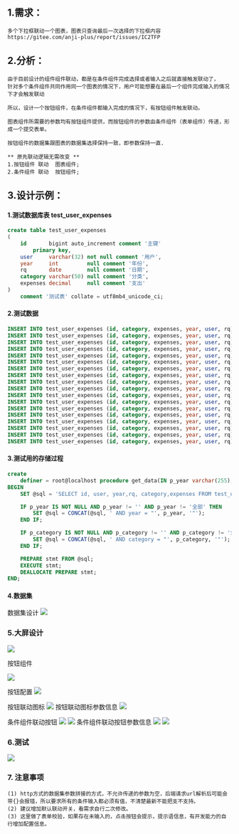 
## 1.需求：
    多个下拉框联动一个图表，图表只查询最后一次选择的下拉框内容
    https://gitee.com/anji-plus/report/issues/IC2TFP

## 2.分析：
    
    由于目前设计的组件组件联动，都是在条件组件完成选择或者输入之后就直接触发联动了，
    针对多个条件组件共同作用同一个图表的情况下，用户可能想要在最后一个组件完成输入的情况下才会触发联动

    所以，设计一个按钮组件，在条件组件都输入完成的情况下，有按钮组件触发联动。
    
    图表组件所需要的参数均有按钮组件提供，而按钮组件的参数由条件组件（表单组件）传递，形成一个提交表单。

    按钮组件的数据集跟图表的数据集选择保持一致，即参数保持一直.

    ** 原先联动逻辑无需改变 **
    1.按钮组件 联动  图表组件;
    2.条件组件 联动  按钮组件;

## 3.设计示例：
#### 1.测试数据库表  test_user_expenses

```sql
create table test_user_expenses
(
    id       bigint auto_increment comment '主键'
        primary key,
    user     varchar(32) not null comment '用户',
    year     int         null comment '年份',
    rq       date        null comment '日期',
    category varchar(50) null comment '分类',
    expenses decimal     null comment '支出'
)
    comment '测试表' collate = utf8mb4_unicode_ci;
```
#### 2.测试数据
```sql
INSERT INTO test_user_expenses (id, category, expenses, year, user, rq)VALUES (1, '住房物业', 23460, 2023, 'jhh', '2023-04-01');
INSERT INTO test_user_expenses (id, category, expenses, year, user, rq)VALUES (2, '日用百货', 6496, 2023, 'jhh', '2023-04-15');
INSERT INTO test_user_expenses (id, category, expenses, year, user, rq)VALUES (3, '交通出行', 5592, 2023, 'jhh', '2023-05-01');
INSERT INTO test_user_expenses (id, category, expenses, year, user, rq)VALUES (4, '餐饮美食', 3218, 2023, 'jhh', '2023-06-01');
INSERT INTO test_user_expenses (id, category, expenses, year, user, rq)VALUES (5, '充值缴费', 1953, 2023, 'jhh', '2023-08-08');
INSERT INTO test_user_expenses (id, category, expenses, year, user, rq)VALUES (7, '其他', 1888, 2023, 'jhh', '2023-10-01');
INSERT INTO test_user_expenses (id, category, expenses, year, user, rq)VALUES (8, '住房物业', 23550, 2022, 'jhh', '2022-04-01');
INSERT INTO test_user_expenses (id, category, expenses, year, user, rq)VALUES (9, '日用百货', 2846, 2022, 'jhh', '2022-04-15');
INSERT INTO test_user_expenses (id, category, expenses, year, user, rq)VALUES (10, '交通出行', 2108, 2022, 'jhh', '2022-05-01');
INSERT INTO test_user_expenses (id, category, expenses, year, user, rq)VALUES (11, '餐饮美食', 2634, 2022, 'jhh', '2022-06-01');
INSERT INTO test_user_expenses (id, category, expenses, year, user, rq)VALUES (12, '充值缴费', 5280, 2022, 'jhh', '2022-08-08');
INSERT INTO test_user_expenses (id, category, expenses, year, user, rq)VALUES (13, '其他', 11553, 2022, 'jhh', '2022-10-01');
INSERT INTO test_user_expenses (id, category, expenses, year, user, rq)VALUES (14, '住房物业', 40000, 2024, 'jhh', '2024-04-01');
INSERT INTO test_user_expenses (id, category, expenses, year, user, rq)VALUES (15, '日用百货', 5000, 2024, 'jhh', '2024-04-15');
INSERT INTO test_user_expenses (id, category, expenses, year, user, rq)VALUES (16, '交通出行', 3000, 2024, 'jhh', '2024-05-01');
INSERT INTO test_user_expenses (id, category, expenses, year, user, rq)VALUES (17, '餐饮美食', 3000, 2024, 'jhh', '2024-06-01');
INSERT INTO test_user_expenses (id, category, expenses, year, user, rq)VALUES (18, '充值缴费', 5000, 2024, 'jhh', '2024-08-08');
INSERT INTO test_user_expenses (id, category, expenses, year, user, rq)VALUES (19, '其他', 10000, 2024, 'jhh', '2024-10-01');
```

#### 3.测试用的存储过程
```sql
create
    definer = root@localhost procedure get_data(IN p_year varchar(255), IN p_category varchar(255))
BEGIN
    SET @sql = 'SELECT id, user, year,rq, category,expenses FROM test_user_expenses WHERE 1 = 1';

    IF p_year IS NOT NULL AND p_year != '' AND p_year != '全部' THEN
        SET @sql = CONCAT(@sql, ' AND year = "', p_year, '"');
    END IF;

    IF p_category IS NOT NULL AND p_category != '' AND p_category != '全部' THEN
        SET @sql = CONCAT(@sql, ' AND category = "', p_category, '"');
    END IF;

    PREPARE stmt FROM @sql;
    EXECUTE stmt;
    DEALLOCATE PREPARE stmt;
END;
```

#### 4.数据集
数据集设计
![](./picture/img_12.png)

### 5.大屏设计

![](./picture/img_13.png)

按钮组件

![](./picture/img_14.png)

按钮配置
![](./picture/img_15.png)

按钮联动图标
![](./picture/img_16.png)
按钮联动图标参数信息
![](./picture/img_17.png)

条件组件联动按钮
![](./picture/img_18.png)
![](./picture/img_20.png)
条件组件联动按钮参数信息
![](./picture/img_19.png)
![](./picture/img_21.png)

### 6.测试
![](./picture/img_22.png)

### 7. 注意事项
    
    (1) http方式的数据集参数拼接的方式，不允许传递的参数为空，后端请求url解析后可能会带{}会报错，所以要求所有的条件输入都必须有值，不清楚最新不能把支不支持。
    (2) 建议增加默认联动开关，看需求自行二次修改。
    (3) 这里做了表单校验，如果存在未输入的，点击按钮会提示，提示语信息，有开发能力的自行增加配置信息。


